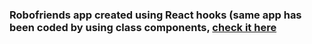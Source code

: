 ### Robofriends app created using React hooks (same app has been coded by using class components, [check it here](https://www.github.com/Vigneshg1616/robofriends-class-components)  

